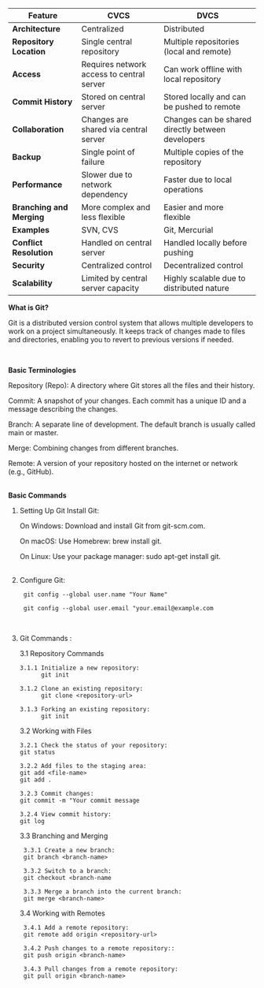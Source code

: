 | Feature                         | CVCS                                      | DVCS                                      |
|---------------------------------|-------------------------------------------|-------------------------------------------|
| **Architecture**                | Centralized                               | Distributed                               |
| **Repository Location**         | Single central repository                 | Multiple repositories (local and remote)  |
| **Access**                      | Requires network access to central server | Can work offline with local repository    |
| **Commit History**              | Stored on central server                  | Stored locally and can be pushed to remote|
| **Collaboration**               | Changes are shared via central server     | Changes can be shared directly between developers|
| **Backup**                      | Single point of failure                   | Multiple copies of the repository         |
| **Performance**                 | Slower due to network dependency          | Faster due to local operations            |
| **Branching and Merging**       | More complex and less flexible            | Easier and more flexible                  |
| **Examples**                    | SVN, CVS                                  | Git, Mercurial                            |
| **Conflict Resolution**         | Handled on central server                 | Handled locally before pushing            |
| **Security**                    | Centralized control                       | Decentralized control                     |
| **Scalability**                 | Limited by central server capacity        | Highly scalable due to distributed nature |














**What is Git?**

Git is a distributed version control system that allows multiple developers to work on a project simultaneously. It keeps track of changes made to files and directories, enabling you to revert to previous versions if needed.

<br>

**Basic Terminologies**

Repository (Repo): A directory where Git stores all the files and their history.

Commit: A snapshot of your changes. Each commit has a unique ID and a message describing the changes.

Branch: A separate line of development. The default branch is usually called main or master.

Merge: Combining changes from different branches.

Remote: A version of your repository hosted on the internet or network (e.g., GitHub).
<br><br>



**Basic Commands**

1. Setting Up Git
  Install Git:


   On Windows: Download and install Git from git-scm.com.

   On macOS: Use Homebrew: brew install git.

   On Linux: Use your package manager: sudo apt-get install git.
<br><br>


2. Configure Git:
   
        git config --global user.name "Your Name"

        git config --global user.email "your.email@example.com

<br>

3. Git Commands :
   

   3.1 Repository Commands

       3.1.1 Initialize a new repository:
             git init
     
       3.1.2 Clone an existing repository:
             git clone <repository-url>
           
       3.1.3 Forking an existing repository:
             git init
     

   3.2 Working with Files

       3.2.1 Check the status of your repository:
       git status

       3.2.2 Add files to the staging area:
       git add <file-name>
       git add .  

       3.2.3 Commit changes:
       git commit -m "Your commit message

       3.2.4 View commit history:
       git log
     



    3.3 Branching and Merging
  
        3.3.1 Create a new branch:
        git branch <branch-name>

        3.3.2 Switch to a branch:
        git checkout <branch-name

        3.3.3 Merge a branch into the current branch:
        git merge <branch-name>



    3.4 Working with Remotes
  
        3.4.1 Add a remote repository:
        git remote add origin <repository-url>

        3.4.2 Push changes to a remote repository::
        git push origin <branch-name>

        3.4.3 Pull changes from a remote repository:
        git pull origin <branch-name>


        

   
     



